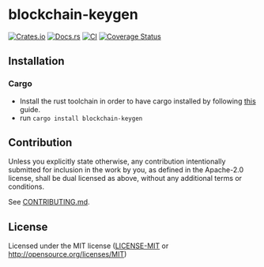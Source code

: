 # blockchain-keygen

[![Crates.io](https://img.shields.io/crates/v/blockchain-keygen.svg)](https://crates.io/crates/blockchain-keygen)
[![Docs.rs](https://docs.rs/blockchain-keygen/badge.svg)](https://docs.rs/blockchain-keygen)
[![CI](https://github.com/ericnordelo/blockchain-keygen/workflows/CI/badge.svg)](https://github.com/ericnordelo/blockchain-keygen/actions)
[![Coverage Status](https://coveralls.io/repos/github/ericnordelo/blockchain-keygen/badge.svg?branch=main)](https://coveralls.io/github/ericnordelo/blockchain-keygen?branch=main)

## Installation

### Cargo

* Install the rust toolchain in order to have cargo installed by following
  [this](https://www.rust-lang.org/tools/install) guide.
* run `cargo install blockchain-keygen`

## Contribution

Unless you explicitly state otherwise, any contribution intentionally submitted
for inclusion in the work by you, as defined in the Apache-2.0 license, shall be
dual licensed as above, without any additional terms or conditions.

See [CONTRIBUTING.md](CONTRIBUTING.md).

## License

Licensed under the MIT license ([LICENSE-MIT](LICENSE-MIT) or http://opensource.org/licenses/MIT)
